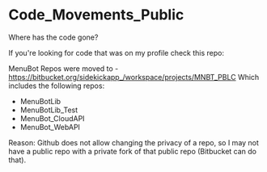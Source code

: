 # Code_Movements_Public
Where has the code gone? 

If you're looking for code that was on my profile check this repo:

MenuBot Repos were moved to - https://bitbucket.org/sidekickapp_/workspace/projects/MNBT_PBLC
Which includes the following repos:
 - MenuBotLib
 - MenuBotLib_Test
 - MenuBot_CloudAPI
 - MenuBot_WebAPI

Reason: Github does not allow changing the privacy of a repo, so I may not have a public repo with a private fork of that public repo (Bitbucket can do that).
